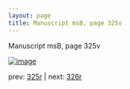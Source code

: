 ```yaml
---
layout: page
title: Manuscript msB, page 325v
---
```


Manuscript msB, page 325v

[![image](http://www.homermultitext.org/iipsrv?OBJ=IIP,1.0&FIF=/project/homer/pyramidal/deepzoom/hmt/vbbifolio/pending/vb_325v_326r.tif&WID=100&CVT=JPEG)](http://www.homermultitext.org/ict2/?urn=urn:cite2:hmt:vbbifolio.pending:vb_325v_326r)

prev:  [325r](../325r) | next:  [326r](../326r)

